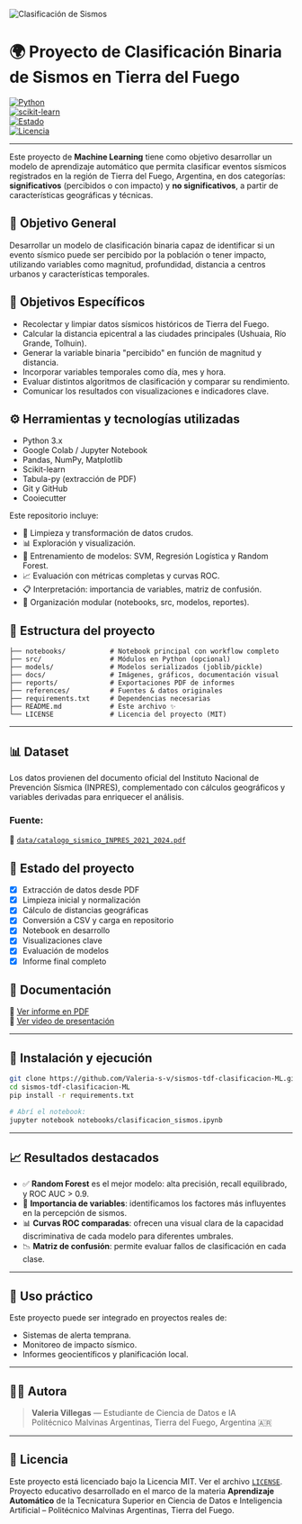 ![Clasificación de Sismos](docs/Clasificación%20de%20sismos%20-%20tdf.png)


# 🌍 Proyecto de Clasificación Binaria de Sismos en Tierra del Fuego

[![Python](https://img.shields.io/badge/Python-3.10-blue)](https://www.python.org/)  
[![scikit-learn](https://img.shields.io/badge/scikit--learn-ML-orange)](https://scikit-learn.org/)  
[![Estado](https://img.shields.io/badge/estado-final-success)]()  
[![Licencia](https://img.shields.io/badge/licencia-MIT-blue)](LICENSE)

---

Este proyecto de **Machine Learning** tiene como objetivo desarrollar un modelo de aprendizaje automático que permita clasificar eventos sísmicos registrados en la región de Tierra del Fuego, Argentina, en dos categorías: **significativos** (percibidos o con impacto) y **no significativos**, a partir de características geográficas y técnicas.

## 📌 Objetivo General

Desarrollar un modelo de clasificación binaria capaz de identificar si un evento sísmico puede ser percibido por la población o tener impacto, utilizando variables como magnitud, profundidad, distancia a centros urbanos y características temporales.

## 🎯 Objetivos Específicos

- Recolectar y limpiar datos sísmicos históricos de Tierra del Fuego.
- Calcular la distancia epicentral a las ciudades principales (Ushuaia, Río Grande, Tolhuin).
- Generar la variable binaria "percibido" en función de magnitud y distancia.
- Incorporar variables temporales como día, mes y hora.
- Evaluar distintos algoritmos de clasificación y comparar su rendimiento.
- Comunicar los resultados con visualizaciones e indicadores clave.

## ⚙️ Herramientas y tecnologías utilizadas

- Python 3.x
- Google Colab / Jupyter Notebook
- Pandas, NumPy, Matplotlib
- Scikit-learn
- Tabula-py (extracción de PDF)
- Git y GitHub
- Cooiecutter

Este repositorio incluye:
- 🧹 Limpieza y transformación de datos crudos.
- 📊 Exploración y visualización.
- 🤖 Entrenamiento de modelos: SVM, Regresión Logística y Random Forest.
- 📈 Evaluación con métricas completas y curvas ROC.
- 📋 Interpretación: importancia de variables, matriz de confusión.
- 📂 Organización modular (notebooks, src, modelos, reportes).

## 📁 Estructura del proyecto

```
├── notebooks/           # Notebook principal con workflow completo
├── src/                 # Módulos en Python (opcional)
├── models/              # Modelos serializados (joblib/pickle)
├── docs/                # Imágenes, gráficos, documentación visual
├── reports/             # Exportaciones PDF de informes
├── references/          # Fuentes & datos originales
├── requirements.txt     # Dependencias necesarias
├── README.md            # Este archivo ✨
└── LICENSE              # Licencia del proyecto (MIT)
```

---

## 📊 Dataset

Los datos provienen del documento oficial del Instituto Nacional de Prevención Sísmica (INPRES), complementado con cálculos geográficos y variables derivadas para enriquecer el análisis.

### Fuente:

📄 [`data/catalogo_sismico_INPRES_2021_2024.pdf`](data/catalogo_sismico_INPRES_2021_2024.pdf)


## 🔄 Estado del proyecto

- [x] Extracción de datos desde PDF
- [x] Limpieza inicial y normalización
- [x] Cálculo de distancias geográficas
- [x] Conversión a CSV y carga en repositorio
- [x] Notebook en desarrollo
- [x] Visualizaciones clave
- [x] Evaluación de modelos
- [x] Informe final completo

## 📝 Documentación

📘 [Ver informe en PDF](reports/Entrega1_Clasificacion_Sismos_TDF_ValeriaVillegas.pdf)  
🎥 [Ver video de presentación](https://drive.google.com/file/d/18r_e2r-BnRkCraiaXUz3D0UuLe656jUY/view?usp=sharing)



---

## 🧪 Instalación y ejecución

```bash
git clone https://github.com/Valeria-s-v/sismos-tdf-clasificacion-ML.git
cd sismos-tdf-clasificacion-ML
pip install -r requirements.txt

# Abrí el notebook:
jupyter notebook notebooks/clasificacion_sismos.ipynb
```

---

## 📈 Resultados destacados

- ✅ **Random Forest** es el mejor modelo: alta precisión, recall equilibrado, y ROC AUC > 0.9.
- 🧩 **Importancia de variables**: identificamos los factores más influyentes en la percepción de sismos.
- 📊 **Curvas ROC comparadas**: ofrecen una visual clara de la capacidad discriminativa de cada modelo para diferentes umbrales.
- 📉 **Matriz de confusión**: permite evaluar fallos de clasificación en cada clase.

---

## 🧠 Uso práctico

Este proyecto puede ser integrado en proyectos reales de:
- Sistemas de alerta temprana.
- Monitoreo de impacto sísmico.
- Informes geocientíficos y planificación local.

---

## 🧑‍💻 Autora

> **Valeria Villegas** — Estudiante de Ciencia de Datos e IA  
> Politécnico Malvinas Argentinas, Tierra del Fuego, Argentina 🇦🇷

---

## 📜 Licencia

Este proyecto está licenciado bajo la Licencia MIT. Ver el archivo [`LICENSE`](LICENSE).
Proyecto educativo desarrollado en el marco de la materia **Aprendizaje Automático** de la Tecnicatura Superior en Ciencia de Datos e Inteligencia Artificial – Politécnico Malvinas Argentinas, Tierra del Fuego.
